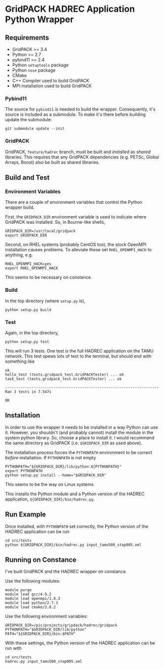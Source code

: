 # GridPACK HADREC Application Python Wrapper

## Requirements

  * GridPACK >= 3.4
  * Python >= 2.7
  * pybind11 >= 2.4
  * Python `setuptools` package
  * Python `nose` package
  * CMake
  * C++ Compiler used to build GridPACK
  * MPI installation used to build GridPACK

### Pybind11

The source for `pybind11` is needed to build the wrapper.
Consequently, it's source is included as a submodule.  To make it's
there before building update the submodule:
```
git submodule update --init
```

### GridPACK

GridPACK, `feature/hadrec` branch, must be built and *installed* as
*shared* libraries. This requires that any GridPACK dependencies
(e.g. PETSc, Global Arrays, Boost) also be built as shared libraries.

## Build and Test

### Environment Variables

There are a couple of environment variables that control the Python
wrapper build. 

First, the `GRIDPACK_DIR` environment variable is used to indicate
where GridPACK was installed.  So, in Bourne-like shells,
```
GRIDPACK_DIR=/usr/local/gridpack
export GRIDPACK_DIR
```

Second, on RHEL systems (probably CentOS too), the stock OpenMPI
installation causes problems.  To alleviate these set
`RHEL_OPENMPI_HACK` to anything, e.g.

```
RHEL_OPENMPI_HACK=yes
export RHEL_OPENMPI_HACK
```

This seems to be necessary on constance.

### Build

In the top directory (where `setup.py` is),
```
python setup.py build
```

### Test
Again, in the top directory,
```
python setup.py test
```
This will run 3 tests.  One test is the full HADREC application on the
TAMU network.  This test spews lots of text to the terminal, but
should end with something like
```
ok
hello_test (tests.gridpack_test.GridPACKTester) ... ok
task_test (tests.gridpack_test.GridPACKTester) ... ok

----------------------------------------------------------------------
Ran 3 tests in 7.547s

OK
```

## Installation 

In order to use the wrapper it needs to be installed in a way Python
can use it.  However, you shouldn't (and probably cannot) install the
module in the system python library.  So, choose a place to install it. I would
recommend the same directory as GridPACK (i.e. `$GRIDPACK_DIR` as used
above).  

The installation process forces the `PYTHONPATH` environment to be
correct *before* installation. If `PYTHONPATH` is not empty 
```
PYTHONPATH="${GRIDPACK_DIR}/lib/python:${PYTHONPATH}"
export PYTHONPATH
python setup.py install --home="$GRIDPACK_DIR"
```
This seems to be the way on Linux systems. 

This installs the Python module and a Python version of the HADREC
application, `${GRIDPACK_DIR}/bin/hadrec.py`.

## Run Example

Once installed, with `PYTHONPATH` set correctly, the Python version of
the HADREC application can be run

```
cd src/tests
python ${GRIDPACK_DIR}/bin/hadrec.py input_tamu500_step005.xml
```

## Running on Constance

I've built GridPACK and the HADREC wrapper on constance.  

Use the following modules:
```
module purge
module load gcc/4.9.2
module load openmpi/1.8.3
module load python/2.7.3
module load cmake/3.8.2
```
Use the following environment variables:
```
GRIDPACK_DIR=/pic/projects/gripdack/hadrec/gridpack
PYTHONPATH="$GRIDPACK_DIR/lib/python"
PATH="${GRIDPACK_DIR}/bin:$PATH"
```
With these settings, the Python version of
the HADREC application can be run with
```
cd src/tests
hadrec.py input_tamu500_step005.xml
```


